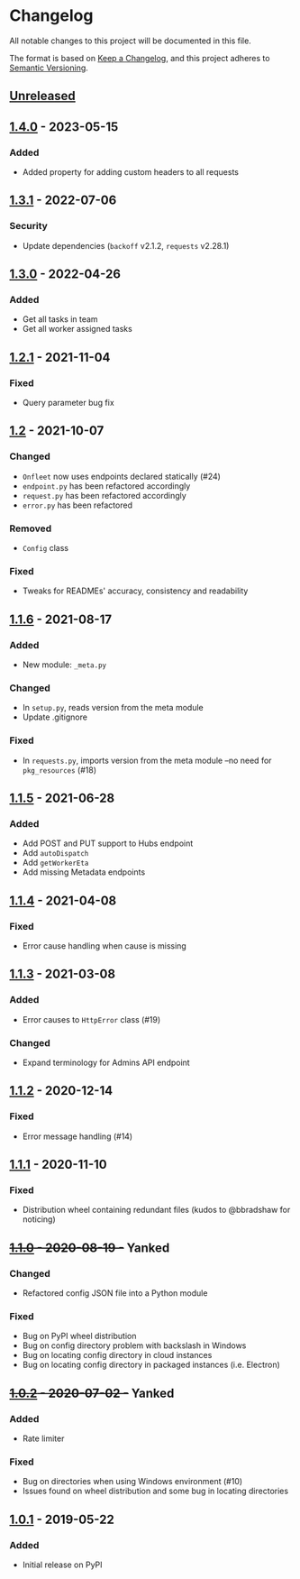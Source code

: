 # Changelog
All notable changes to this project will be documented in this file.

The format is based on [Keep a Changelog](https://keepachangelog.com/en/1.0.0/),
and this project adheres to [Semantic Versioning](https://semver.org/spec/v2.0.0.html).

## [Unreleased]

## [1.4.0] - 2023-05-15
### Added
- Added property for adding custom headers to all requests

## [1.3.1] - 2022-07-06
### Security
- Update dependencies (`backoff` v2.1.2, `requests` v2.28.1)

## [1.3.0] - 2022-04-26
### Added
- Get all tasks in team
- Get all worker assigned tasks

## [1.2.1] - 2021-11-04
### Fixed
- Query parameter bug fix

## [1.2] - 2021-10-07
### Changed
- `Onfleet` now uses endpoints declared statically (#24)
- `endpoint.py` has been refactored accordingly
- `request.py` has been refactored accordingly
- `error.py` has been refactored
### Removed
- `Config` class
### Fixed
- Tweaks for READMEs' accuracy, consistency and readability

## [1.1.6] - 2021-08-17
### Added
- New module: `_meta.py`
### Changed
- In `setup.py`, reads version from the meta module
- Update .gitignore
### Fixed
- In `requests.py`, imports version from the meta module –no need for `pkg_resources` (#18)

## [1.1.5] - 2021-06-28
### Added
- Add POST and PUT support to Hubs endpoint
- Add `autoDispatch`
- Add `getWorkerEta`
- Add missing Metadata endpoints

## [1.1.4] - 2021-04-08
### Fixed
- Error cause handling when cause is missing

## [1.1.3] - 2021-03-08
### Added
- Error causes to `HttpError` class (#19)
### Changed
- Expand terminology for Admins API endpoint

## [1.1.2] - 2020-12-14
### Fixed
- Error message handling (#14)

## [1.1.1] - 2020-11-10
### Fixed
- Distribution wheel containing redundant files (kudos to @bbradshaw for noticing)

## ~~[1.1.0] - 2020-08-19 -~~ Yanked
### Changed
- Refactored config JSON file into a Python module
### Fixed
- Bug on PyPI wheel distribution
- Bug on config directory problem with backslash in Windows
- Bug on locating config directory in cloud instances
- Bug on locating config directory in packaged instances (i.e. Electron)

## ~~[1.0.2] - 2020-07-02 -~~ Yanked
### Added
- Rate limiter
### Fixed
- Bug on directories when using Windows environment (#10)
- Issues found on wheel distribution and some bug in locating directories

## [1.0.1] - 2019-05-22
### Added
- Initial release on PyPI

[Unreleased]: https://github.com/onfleet/pyonfleet/compare/v1.4.0...HEAD
[1.4.0]: https://github.com/onfleet/pyonfleet/compare/v1.3.1...v1.4.0
[1.3.1]: https://github.com/onfleet/pyonfleet/compare/v1.3.0...v1.3.1
[1.3.0]: https://github.com/onfleet/pyonfleet/compare/v1.2.1...v1.3.0
[1.2.1]: https://github.com/onfleet/pyonfleet/compare/v1.2...v1.2.1
[1.2]: https://github.com/onfleet/pyonfleet/compare/v1.1.6...v1.2
[1.1.6]: https://github.com/onfleet/pyonfleet/compare/v1.1.5...v1.1.6
[1.1.5]: https://github.com/onfleet/pyonfleet/compare/v1.1.4...v1.1.5
[1.1.4]: https://github.com/onfleet/pyonfleet/compare/v1.1.3...v1.1.4
[1.1.3]: https://github.com/onfleet/pyonfleet/compare/v1.1.2...v1.1.3
[1.1.2]: https://github.com/onfleet/pyonfleet/compare/v1.1.1...v1.1.2
[1.1.1]: https://github.com/onfleet/pyonfleet/compare/v1.1.0...v1.1.1
[1.1.0]: https://github.com/onfleet/pyonfleet/compare/v1.0.2...v1.1.0
[1.0.2]: https://github.com/onfleet/pyonfleet/compare/v1.0.1...v1.0.2
[1.0.1]: https://github.com/onfleet/pyonfleet/releases/tag/v1.0.1
